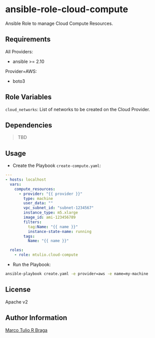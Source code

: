 # ansible-role-cloud-compute

Ansible Role to manage Cloud Compute Resources.

Requirements
------------

All Providers:

* ansible >= 2.10

Provider=AWS:

* boto3


Role Variables
--------------

`cloud_networks`: List of networks to be created on the Cloud Provider.

Dependencies
------------

> TBD

Usage
-----

- Create the Playbook `create-compute.yaml`:
```yaml
---
- hosts: localhost
  vars:
    compute_resources:
      - provider: "{{ provider }}"
        type: machine
        user_data: ""
        vpc_subnet_id: "subnet-1234567"
        instance_type: m5.xlarge
        image_id: ami-123456789
        filters:
          tag:Name: "{{ name }}"
          instance-state-name: running
        tags:
          Name: "{{ name }}"

  roles:
    - role: mtulio.cloud-compute
```

- Run the Playbook:

```bash
ansible-playbook create.yaml -e provider=aws -e name=my-machine
```

License
-------

Apache v2

Author Information
------------------

[Marco Tulio R Braga](https://github.com/mtulio)
